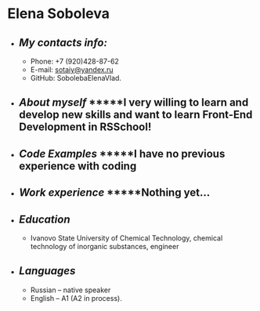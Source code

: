 # **Elena Soboleva**
* ## ***My contacts info:***
    + Phone: +7 (920)428-87-62
    + E-mail: sotaiy@yandex.ru
    + GitHub: SobolebaElenaVlad. 
* ## ***About myself*** *****I very willing to learn and develop new skills and want to learn Front-End Development in RSSchool!
* ## ***Code Examples*** *****I have no previous experience with coding
* ## ***Work experience*** *****Nothing yet…
* ## ***Education***
    + Ivanovo State University of Chemical Technology, chemical technology of inorganic substances, engineer
* ## ***Languages***
    + Russian – native speaker
    + English – A1 (A2 in process).